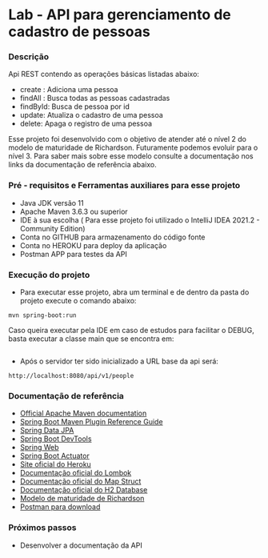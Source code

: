 # Lab - API para gerenciamento de cadastro de pessoas

### Descrição

Api REST contendo as operações básicas listadas abaixo:

* create : Adiciona uma pessoa
* findAll : Busca todas as pessoas cadastradas
* findById: Busca de pessoa por id
* update: Atualiza o cadastro de uma pessoa
* delete: Apaga o registro de uma pessoa

Esse projeto foi desenvolvido com o objetivo de atender até o nível 2 do modelo de maturidade de Richardson. Futuramente
podemos evoluir para o nível 3. Para saber mais sobre esse modelo consulte a documentação nos links da documentação de
referência abaixo.

### Pré - requisitos e Ferramentas auxiliares para esse projeto

* Java JDK versão 11
* Apache Maven 3.6.3 ou superior
* IDE à sua escolha ( Para esse projeto foi utilizado o IntelliJ IDEA 2021.2 - Community Edition)
* Conta no GITHUB para armazenamento do código fonte
* Conta no HEROKU para deploy da aplicação
* Postman APP para testes da API

### Execução do projeto

* Para executar esse projeto, abra um terminal e de dentro da pasta do projeto execute o comando abaixo:

```shell script
mvn spring-boot:run 
```

Caso queira executar pela IDE em caso de estudos para facilitar o DEBUG, basta executar a classe main que se encontra
em:

```shell script src/main/java/br/com/izabelrodrigues/personapi/PersonapiApplication.java
```

* Após o servidor ter sido inicializado a URL base da api será:

```
http://localhost:8080/api/v1/people
```

### Documentação de referência

* [Official Apache Maven documentation](https://maven.apache.org/guides/index.html)
* [Spring Boot Maven Plugin Reference Guide](https://docs.spring.io/spring-boot/docs/2.5.4/maven-plugin/reference/html/)
* [Spring Data JPA](https://docs.spring.io/spring-boot/docs/2.5.4/reference/htmlsingle/#boot-features-jpa-and-spring-data)
* [Spring Boot DevTools](https://docs.spring.io/spring-boot/docs/2.5.4/reference/htmlsingle/#using-boot-devtools)
* [Spring Web](https://docs.spring.io/spring-boot/docs/2.5.4/reference/htmlsingle/#boot-features-developing-web-applications)
* [Spring Boot Actuator](https://docs.spring.io/spring-boot/docs/2.5.4/reference/htmlsingle/#production-ready)
* [Site oficial do Heroku](https://www.heroku.com/)
* [Documentação oficial do Lombok](https://projectlombok.org/)
* [Documentação oficial do Map Struct](https://mapstruct.org/)
* [Documentação oficial do H2 Database](https://h2database.com/html/main.html)
* [Modelo de maturidade de Richardson](https://restfulapi.net/richardson-maturity-model/)
* [Postman para download](https://www.postman.com/downloads/)

### Próximos passos

* Desenvolver a documentação da API